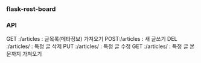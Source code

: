 ### flask-rest-board ### 


### API ###

GET :/articles      : 글목록(메타정보) 가져오기
POST:/articles      : 새 글쓰기
DEL :/articles/<id> : 특정 글 삭제 
PUT :/articles/<id> : 특정 글 수정
GET :/articles/<id> : 특정 글 본문까지 가져오기 
 

